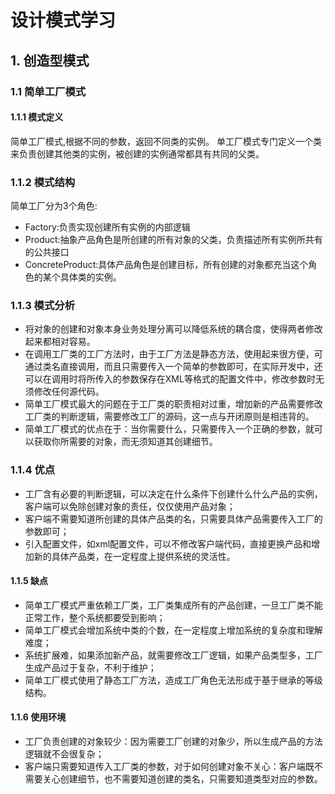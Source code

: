# 设计模式学习

## 1. 创造型模式

### 1.1 简单工厂模式

#### 1.1.1 模式定义
简单工厂模式,根据不同的参数，返回不同类的实例。
单工厂模式专门定义一个类来负责创建其他类的实例，被创建的实例通常都具有共同的父类。
### 1.1.2 模式结构
简单工厂分为3个角色:
 * Factory:负责实现创建所有实例的内部逻辑
 * Product:抽象产品角色是所创建的所有对象的父类，负责描述所有实例所共有的公共接口
 * ConcreteProduct:具体产品角色是创建目标，所有创建的对象都充当这个角色的某个具体类的实例。
### 1.1.3 模式分析
 * 将对象的创建和对象本身业务处理分离可以降低系统的耦合度，使得两者修改起来都相对容易。
 * 在调用工厂类的工厂方法时，由于工厂方法是静态方法，使用起来很方便，可通过类名直接调用，而且只需要传入一个简单的参数即可，在实际开发中，还可以在调用时将所传入的参数保存在XML等格式的配置文件中，修改参数时无须修改任何源代码。
 * 简单工厂模式最大的问题在于工厂类的职责相对过重，增加新的产品需要修改工厂类的判断逻辑，需要修改工厂的源码，这一点与开闭原则是相违背的。
 * 简单工厂模式的优点在于：当你需要什么，只需要传入一个正确的参数，就可以获取你所需要的对象，而无须知道其创建细节。

### 1.1.4 优点

* 工厂含有必要的判断逻辑，可以决定在什么条件下创建什么什么产品的实例，客户端可以免除创建对象的责任，仅仅使用产品对象；
* 客户端不需要知道所创建的具体产品类的名，只需要具体产品需要传入工厂的参数即可；
* 引入配置文件，如xml配置文件，可以不修改客户端代码，直接更换产品和增加新的具体产品类，在一定程度上提供系统的灵活性。

#### 1.1.5 缺点

* 简单工厂模式严重依赖工厂类，工厂类集成所有的产品创建，一旦工厂类不能正常工作，整个系统都要受到影响；
* 简单工厂模式会增加系统中类的个数，在一定程度上增加系统的复杂度和理解难度；
* 系统扩展难，如果添加新产品，就需要修改工厂逻辑，如果产品类型多，工厂生成产品过于复杂，不利于维护；
* 简单工厂模式使用了静态工厂方法，造成工厂角色无法形成于基于继承的等级结构。

#### 1.1.6 使用环境

* 工厂负责创建的对象较少：因为需要工厂创建的对象少，所以生成产品的方法逻辑就不会很复杂；
* 客户端只需要知道传入工厂类的参数，对于如何创建对象不关心：客户端既不需要关心创建细节，也不需要知道创建的类名，只需要知道类型对应的参数。